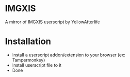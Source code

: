 # IMGXIS
A mirror of IMGXIS userscript by YellowAfterlife

# Installation
- Install a userscript addon/extension to your browser (ex: Tampermonkey)
- Install userscript file to it
- Done
